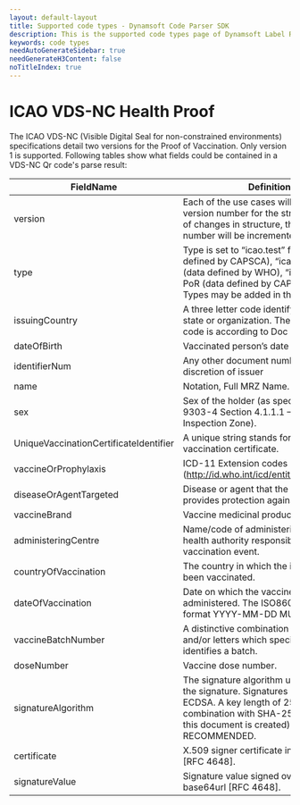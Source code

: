```yaml
---
layout: default-layout
title: Supported code types - Dynamsoft Code Parser SDK 
description: This is the supported code types page of Dynamsoft Label Recoginizer SDK.
keywords: code types
needAutoGenerateSidebar: true
needGenerateH3Content: false
noTitleIndex: true
---
```


# ICAO VDS-NC Health Proof

The ICAO VDS-NC (Visible Digital Seal for non-constrained environments) specifications detail two versions for the Proof of Vaccination. Only version 1 is supported. Following tables show what fields could be contained in a VDS-NC Qr code's parse result:

| FieldName | Definition |
|---|---|
| version | Each of the use cases will define a version number for the structure. In case of changes in structure, the version number will be incremented. |
| type | Type is set to “icao.test” for PoT (data defined by CAPSCA), “icao.vacc” for PoV (data defined by WHO), “icao.rcvy” for PoR (data defined by CAPSCA). Other Types may be added in the future. |
| issuingCountry | A three letter code identifying the issuing state or organization. The three letter code is according to Doc 9303-3. |
| dateOfBirth | Vaccinated person’s date of birth.  |
| identifierNum | Any other document number at discretion of issuer |
| name | Notation, Full MRZ Name. |
| sex | Sex of the holder (as specified in Doc 9303-4 Section 4.1.1.1 – Visual Inspection Zone). |
| UniqueVaccinationCertificateIdentifier | A unique string stands for the vaccination certificate. |
| vaccineOrProphylaxis | ICD-11 Extension codes (http://id.who.int/icd/entity/164949870). |
| diseaseOrAgentTargeted | Disease or agent that the vaccination provides protection against. |
| vaccineBrand | Vaccine medicinal product. |
| administeringCentre | Name/code of administering centre or a health authority responsible for the vaccination event. |
| countryOfVaccination | The country in which the individual has been vaccinated. |
| dateOfVaccination | Date on which the vaccine was administered. The ISO8601 full date format YYYY-MM-DD MUST be used. |
| vaccineBatchNumber | A distinctive combination of numbers and/or letters which specifically identifies a batch. |
| doseNumber | Vaccine dose number. |
| signatureAlgorithm | The signature algorithm used to produce the signature. Signatures MUST be ECDSA. A key length of 256 bit in combination with SHA-256(at the time this document is created) is RECOMMENDED. |
| certificate | X.509 signer certificate in base64url [RFC 4648]. |
| signatureValue | Signature value signed over the Data in base64url [RFC 4648]. |